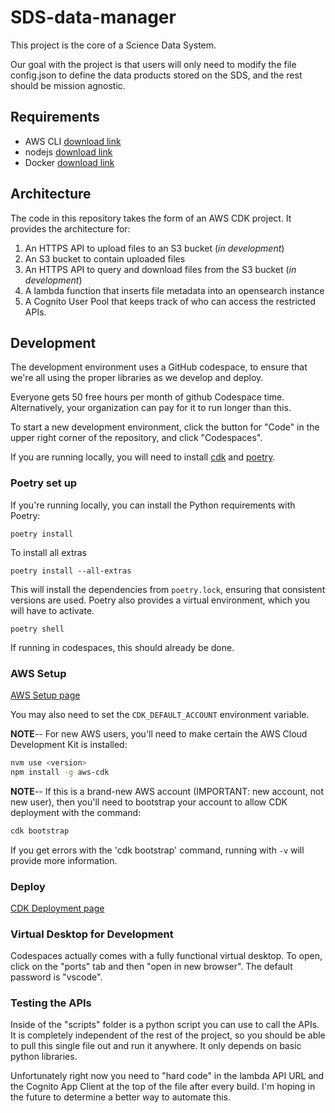# SDS-data-manager

This project is the core of a Science Data System.  

Our goal with the project is that users will only need to modify the file config.json to define the data products stored on the SDS, and the rest should be mission agnostic.  

## Requirements
- AWS CLI [download link](https://docs.aws.amazon.com/cli/latest/userguide/getting-started-install.html)
- nodejs [download link](https://nodejs.org/en/download/)
- Docker [download link](https://docs.docker.com/get-docker/)

## Architecture

The code in this repository takes the form of an AWS CDK project. It provides the architecture for:

1. An HTTPS API to upload files to an S3 bucket (*in development*)
2. An S3 bucket to contain uploaded files
3. An HTTPS API to query and download files from the S3 bucket (*in development*)
4. A lambda function that inserts file metadata into an opensearch instance
5. A Cognito User Pool that keeps track of who can access the restricted APIs.  

## Development

The development environment uses a GitHub codespace, to ensure that we're all using the proper libraries as we develop and deploy.  

Everyone gets 50 free hours per month of github Codespace time.  Alternatively, your organization can pay for it to run longer than this.  

To start a new development environment, click the button for "Code" in the upper right corner of the repository, and click "Codespaces".  

If you are running locally, you will need to install [cdk](https://docs.aws.amazon.com/cdk/v2/guide/getting_started.html) and [poetry](https://python-poetry.org/docs/#installation). 

### Poetry set up
If you're running locally, you can install the Python requirements with Poetry:

```
poetry install
```

To install all extras

```
poetry install --all-extras
```

This will install the dependencies from `poetry.lock`, ensuring that consistent versions are used. Poetry also provides a virtual environment, which you will have to activate.

```
poetry shell
```

If running in codespaces, this should already be done.


### AWS Setup

[AWS Setup page](https://sds-data-manager.readthedocs.io/en/latest/cdk/aws-setup.html)

You may also need to set the `CDK_DEFAULT_ACCOUNT` environment variable. 

**NOTE**-- For new AWS users, you'll need to make certain the AWS Cloud Development Kit is installed: 


```bash
nvm use <version>
npm install -g aws-cdk
```

**NOTE**-- If this is a brand-new AWS account (IMPORTANT: new account, not new user), then you'll need to bootstrap your account to allow CDK deployment with the command: 

```bash
cdk bootstrap
```

If you get errors with the 'cdk bootstrap' command, running with `-v` will provide more information.

### Deploy

[CDK Deployment page](https://sds-data-manager.readthedocs.io/en/latest/cdk/cdk-deployment.html)

### Virtual Desktop for Development

Codespaces actually comes with a fully functional virtual desktop.  To open, click on the "ports" tab and then "open in new browser". The default password is "vscode".

### Testing the APIs

Inside of the "scripts" folder is a python script you can use to call the APIs.  It is completely independent of the rest of the project, so you should be able to pull this single file out and run it anywhere.  It only depends on basic python libraries.

Unfortunately right now you need to "hard code" in the lambda API URL and the Cognito App Client at the top of the file after every build.  I'm hoping in the future to determine a better way to automate this.
